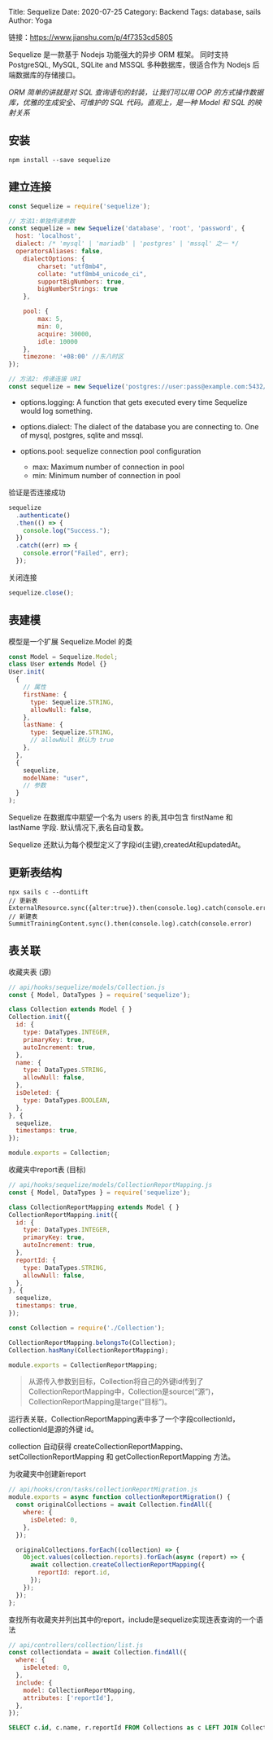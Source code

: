 Title: Sequelize
Date: 2020-07-25
Category: Backend
Tags: database, sails
Author: Yoga

链接：https://www.jianshu.com/p/4f7353cd5805

Sequelize 是一款基于 Nodejs 功能强大的异步 ORM 框架。
同时支持 PostgreSQL, MySQL, SQLite and MSSQL 多种数据库，很适合作为 Nodejs 后端数据库的存储接口。

_ORM 简单的讲就是对 SQL 查询语句的封装，让我们可以用 OOP 的方式操作数据库，优雅的生成安全、可维护的 SQL 代码。直观上，是一种 Model 和 SQL 的映射关系_

## 安装

```
npm install --save sequelize
```

## 建立连接

```js
const Sequelize = require('sequelize');

// 方法1:单独传递参数
const sequelize = new Sequelize('database', 'root', 'password', {
  host: 'localhost',
  dialect: /* 'mysql' | 'mariadb' | 'postgres' | 'mssql' 之一 */
  operatorsAliases: false,
    dialectOptions: {
        charset: "utf8mb4",
        collate: "utf8mb4_unicode_ci",
        supportBigNumbers: true,
        bigNumberStrings: true
    },

    pool: {
        max: 5,
        min: 0,
        acquire: 30000,
        idle: 10000
    },
    timezone: '+08:00' //东八时区
});

// 方法2: 传递连接 URI
const sequelize = new Sequelize('postgres://user:pass@example.com:5432/dbname');
```

- options.logging: A function that gets executed every time Sequelize would log something.

- options.dialect: The dialect of the database you are connecting to. One of mysql, postgres, sqlite and mssql.

- options.pool: sequelize connection pool configuration
  - max: Maximum number of connection in pool
  - min: Minimum number of connection in pool

验证是否连接成功

```js
sequelize
  .authenticate()
  .then(() => {
    console.log("Success.");
  })
  .catch((err) => {
    console.error("Failed", err);
  });
```

关闭连接

```js
sequelize.close();
```

## 表建模

模型是一个扩展 Sequelize.Model 的类

```js
const Model = Sequelize.Model;
class User extends Model {}
User.init(
  {
    // 属性
    firstName: {
      type: Sequelize.STRING,
      allowNull: false,
    },
    lastName: {
      type: Sequelize.STRING,
      // allowNull 默认为 true
    },
  },
  {
    sequelize,
    modelName: "user",
    // 参数
  }
);
```

Sequelize 在数据库中期望一个名为 users 的表,其中包含 firstName 和 lastName 字段. 默认情况下,表名自动复数。

Sequelize 还默认为每个模型定义了字段id(主键),createdAt和updatedAt。

## 更新表结构

```
npx sails c --dontLift
// 更新表
ExternalResource.sync({alter:true}).then(console.log).catch(console.error)
// 新建表
SummitTrainingContent.sync().then(console.log).catch(console.error)
```

## 表关联

收藏夹表 (源)
```js
// api/hooks/sequelize/models/Collection.js
const { Model, DataTypes } = require('sequelize');

class Collection extends Model { }
Collection.init({
  id: {
    type: DataTypes.INTEGER,
    primaryKey: true,
    autoIncrement: true,
  },
  name: {
    type: DataTypes.STRING,
    allowNull: false,
  },
  isDeleted: {
    type: DataTypes.BOOLEAN,
  },
}, {
  sequelize,
  timestamps: true,
});

module.exports = Collection;
```

收藏夹中report表 (目标)
```js
// api/hooks/sequelize/models/CollectionReportMapping.js
const { Model, DataTypes } = require('sequelize');

class CollectionReportMapping extends Model { }
CollectionReportMapping.init({
  id: {
    type: DataTypes.INTEGER,
    primaryKey: true,
    autoIncrement: true,
  },
  reportId: {
    type: DataTypes.STRING,
    allowNull: false,
  },
}, {
  sequelize,
  timestamps: true,
});

const Collection = require('./Collection');

CollectionReportMapping.belongsTo(Collection);
Collection.hasMany(CollectionReportMapping);

module.exports = CollectionReportMapping;
```
> 从源传入参数到目标，Collection将自己的外键id传到了CollectionReportMapping中，Collection是source(“源”)，CollectionReportMapping是targe(“目标”)。

运行表关联，CollectionReportMapping表中多了一个字段collectionId，collectionId是源的外键 id。

collection 自动获得 createCollectionReportMapping、setCollectionReportMapping 和 getCollectionReportMapping 方法。

为收藏夹中创建新report
```js
// api/hooks/cron/tasks/collectionReportMigration.js
module.exports = async function collectionReportMigration() {
  const originalCollections = await Collection.findAll({
    where: {
      isDeleted: 0,
    },
  });

  originalCollections.forEach((collection) => {
    Object.values(collection.reports).forEach(async (report) => {
      await collection.createCollectionReportMapping({
        reportId: report.id,
      });
    });
  });
};
```

查找所有收藏夹并列出其中的report，include是sequelize实现连表查询的一个语法
```js
// api/controllers/collection/list.js
const collectiondata = await Collection.findAll({
  where: {
    isDeleted: 0,
  },
  include: {
    model: CollectionReportMapping,
    attributes: ['reportId'],
  },
});
```

```sql
SELECT c.id, c.name, r.reportId FROM Collections as c LEFT JOIN CollectionReportMappings as r on r.collectionId = c.id
```